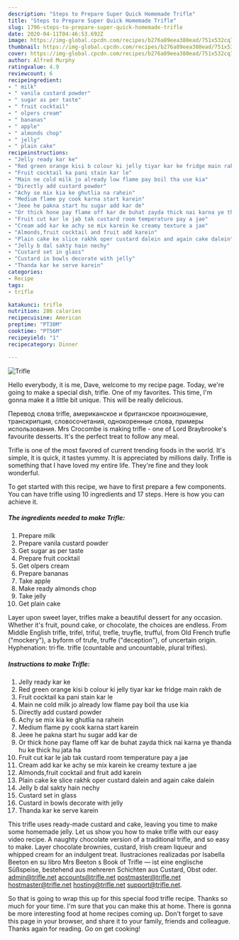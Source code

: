 ```yaml
---
description: "Steps to Prepare Super Quick Homemade Trifle"
title: "Steps to Prepare Super Quick Homemade Trifle"
slug: 1796-steps-to-prepare-super-quick-homemade-trifle
date: 2020-04-11T04:46:53.692Z
image: https://img-global.cpcdn.com/recipes/b276a89eea380ead/751x532cq70/trifle-recipe-main-photo.jpg
thumbnail: https://img-global.cpcdn.com/recipes/b276a89eea380ead/751x532cq70/trifle-recipe-main-photo.jpg
cover: https://img-global.cpcdn.com/recipes/b276a89eea380ead/751x532cq70/trifle-recipe-main-photo.jpg
author: Alfred Murphy
ratingvalue: 4.9
reviewcount: 6
recipeingredient:
- " milk"
- " vanila custard powder"
- " sugar as per taste"
- " fruit cocktail"
- " olpers cream"
- " bananas"
- " apple"
- " almonds chop"
- " jelly"
- " plain cake"
recipeinstructions:
- "Jelly ready kar ke"
- "Red green orange kisi b colour ki jelly tiyar kar ke fridge main rakh de"
- "Fruit cocktail ka pani stain kar le"
- "Main ne cold milk jo already low flame pay boil tha use kia"
- "Directly add custard powder"
- "Achy se mix kia ke ghutlia na rahein"
- "Medium flame py cook karna start karein"
- "Jeee he pakna start hu sugar add kar de"
- "Or thick hone pay flame off kar de buhat zayda thick nai karna ye thanda hu ke thick hu jata ha"
- "Fruit cut kar le jab tak custard room temperature pay a jae"
- "Cream add kar ke achy se mix karein ke creamy texture a jae"
- "Almonds,fruit cocktail and fruit add karein"
- "Plain cake ke slice rakhk oper custard dalein and again cake dalein"
- "Jelly b dal sakty hain nechy"
- "Custard set in glass"
- "Custard in bowls decorate with jelly"
- "Thanda kar ke serve karein"
categories:
- Recipe
tags:
- trifle

katakunci: trifle 
nutrition: 286 calories
recipecuisine: American
preptime: "PT30M"
cooktime: "PT56M"
recipeyield: "1"
recipecategory: Dinner

---
```



![Trifle](https://img-global.cpcdn.com/recipes/b276a89eea380ead/751x532cq70/trifle-recipe-main-photo.jpg)

Hello everybody, it is me, Dave, welcome to my recipe page. Today, we're going to make a special dish, trifle. One of my favorites. This time, I'm gonna make it a little bit unique. This will be really delicious.

Перевод слова trifle, американское и британское произношение, транскрипция, словосочетания, однокоренные слова, примеры использования. Mrs Crocombe is making trifle - one of Lord Braybrooke&#39;s favourite desserts. It&#39;s the perfect treat to follow any meal.

Trifle is one of the most favored of current trending foods in the world. It's simple, it is quick, it tastes yummy. It is appreciated by millions daily. Trifle is something that I have loved my entire life. They're fine and they look wonderful.


To get started with this recipe, we have to first prepare a few components. You can have trifle using 10 ingredients and 17 steps. Here is how you can achieve it.

<!--inarticleads1-->

##### The ingredients needed to make Trifle:

1. Prepare  milk
1. Prepare  vanila custard powder
1. Get  sugar as per taste
1. Prepare  fruit cocktail
1. Get  olpers cream
1. Prepare  bananas
1. Take  apple
1. Make ready  almonds chop
1. Take  jelly
1. Get  plain cake


Layer upon sweet layer, trifles make a beautiful dessert for any occasion. Whether it&#39;s fruit, pound cake, or chocolate, the choices are endless. From Middle English trifle, trifel, triful, trefle, truyfle, trufful, from Old French trufle (&#34;mockery&#34;), a byform of trufe, truffe (&#34;deception&#34;), of uncertain origin. Hyphenation: tri‧fle. trifle (countable and uncountable, plural trifles). 

<!--inarticleads2-->

##### Instructions to make Trifle:

1. Jelly ready kar ke
1. Red green orange kisi b colour ki jelly tiyar kar ke fridge main rakh de
1. Fruit cocktail ka pani stain kar le
1. Main ne cold milk jo already low flame pay boil tha use kia
1. Directly add custard powder
1. Achy se mix kia ke ghutlia na rahein
1. Medium flame py cook karna start karein
1. Jeee he pakna start hu sugar add kar de
1. Or thick hone pay flame off kar de buhat zayda thick nai karna ye thanda hu ke thick hu jata ha
1. Fruit cut kar le jab tak custard room temperature pay a jae
1. Cream add kar ke achy se mix karein ke creamy texture a jae
1. Almonds,fruit cocktail and fruit add karein
1. Plain cake ke slice rakhk oper custard dalein and again cake dalein
1. Jelly b dal sakty hain nechy
1. Custard set in glass
1. Custard in bowls decorate with jelly
1. Thanda kar ke serve karein


This trifle uses ready-made custard and cake, leaving you time to make some homemade jelly. Let us show you how to make trifle with our easy video recipe. A naughty chocolate version of a traditional trifle, and so easy to make. Layer chocolate brownies, custard, Irish cream liqueur and whipped cream for an indulgent treat. Ilustraciones realizadas por Isabella Beeton en su libro Mrs Beeton s Book of Trifle — ist eine englische Süßspeise, bestehend aus mehreren Schichten aus Custard, Obst oder. admin@trifle.net accounts@trifle.net postmaster@trifle.net hostmaster@trifle.net hosting@trifle.net support@trifle.net. 

So that is going to wrap this up for this special food trifle recipe. Thanks so much for your time. I'm sure that you can make this at home. There is gonna be more interesting food at home recipes coming up. Don't forget to save this page in your browser, and share it to your family, friends and colleague. Thanks again for reading. Go on get cooking!

